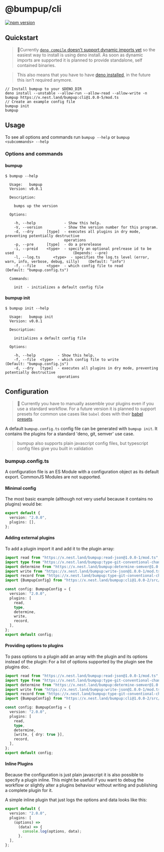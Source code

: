 # @bumpup/cli

[![npm version](https://badge.fury.io/js/%40bumpup%2Fcli.svg)](https://badge.fury.io/js/%40bumpup%2Fcli)

## Quickstart

> 🚧️Currently
> [`deno compile` doesn't support dynamic imports
yet](https://github.com/denoland/deno/issues/8655) so the easiest way to install
> is using deno install. As soon as dynamic imports are supported it is planned
> to provide standalone, self contained binaries.

> This also means that you have to have
> [deno installed](https://github.com/denoland/deno/releases/tag/v1.7.2), in the
> future this isn't required anymore.

```shell script
// Install bumpup to your $DENO_DIR
deno install --unstable --allow-run --allow-read --allow-write -n bumpup https://x.nest.land/bumpup:cli@1.0.0-5/mod.ts
// Create an example config file
bumpup init
bumpup
```

## Usage

To see all options and commands run `bumpup --help` or
`bumpup <subcommands> --help`

### Options and commands

#### bumpup

```shell script
$ bumpup --help

  Usage:   bumpup
  Version: v0.0.1

  Description:

    bumps up the version

  Options:

    -h, --help             - Show this help.
    -V, --version          - Show the version number for this program.
    -d, --dry      [type]  - executes all plugins in dry mode, preventing potentially destructive
                           operations
    -p, --pre      [type]  - do a prerelease
    -i, --preid    <type>  - specify an optional prelrease id to be used                           (Depends: --pre)
    -l, --log.ts      <type>  - specifies the log.ts level (error, warn, info, verbose, debug, silly)    (Default: "info")
    -f, --file     <type>  - which config file to read                                             (Default: "bumpup.config.ts")

  Commands:

    init  - initializes a default config file
```

#### bumpup init

```shell script
$ bumpup init --help

  Usage:   bumpup init
  Version: v0.0.1

  Description:

    initializes a default config file

  Options:

    -h, --help          - Show this help.
    -f, --file  <type>  - which config file to write                                            (Default: "bumpup.config.js")
    -d, --dry   [type]  - executes all plugins in dry mode, preventing potentially destructive
                        operations
```

## Configuration

> 🚧 Currently you have to manually assemble your plugins even if you use a
> standard workflow. For a future version it is planned to support presets for
> common use cases like `babel` does with their
> [babel presets](https://babeljs.io/docs/en/presets).

A default `bumpup.config.ts` config file can be generated with `bumpup init`. It
contains the plugins for a standard 'deno, git, semver' use case.

> bumpup also supports plain javascript config files, but typescript config
> files give you built in validation

### bumpup.config.ts

A configuration file is an ES Module with a configuration object as its default
export. CommonJS Modules are not supported.

#### Minimal config

The most basic example (although not very useful because it contains no plugins)
would be:

```ts
export default {
  version: "2.0.0",
  plugins: [],
};
```

#### Adding external plugins

To add a plugin import it and add it to the plugin array:

```ts
import read from "https://x.nest.land/bumpup:read-json@1.0.0-1/mod.ts";
import type from "https://x.nest.land/bumpup:type-git-conventional-changelog@1.0.0-1/mod.ts";
import determine from "https://x.nest.land/bumpup:determine-semver@1.0.0-1/mod.ts";
import write from "https://x.nest.land/bumpup:write-json@1.0.0-1/mod.ts";
import record from "https://x.nest.land/bumpup:type-git-conventional-changelog@1.0.0-1/mod.ts";
import {BumpupConfig} from "https://x.nest.land/bumpup:cli@1.0.0-2/src/lib/types.ts";

const config: BumpupConfig = {
  version: "2.0.0",
  plugins: [
    read,
    type,
    determine,
    write,
    record,
  ],
};
export default config;
```

#### Providing options to plugins

To pass options to a plugin add an array with the plugin and its options instead
of the plugin: For a list of options supported by the plugin see the plugins
doc.

```ts
import read from "https://x.nest.land/bumpup:read-json@1.0.0-1/mod.ts";
import type from "https://x.nest.land/bumpup:type-git-conventional-changelog@1.0.0-1/mod.ts";
import determine from "https://x.nest.land/bumpup:determine-semver@1.0.0-1/mod.ts";
import write from "https://x.nest.land/bumpup:write-json@1.0.0-1/mod.ts";
import record from "https://x.nest.land/bumpup:type-git-conventional-changelog@1.0.0-1/mod.ts";
import {BumpupConfig} from "https://x.nest.land/bumpup:cli@1.0.0-2/src/lib/types.ts";

const config: BumpupConfig = {
  version: "2.0.0",
  plugins: [
    read,
    type,
    determine,
    [write, { dry: true }],
    record,
  ],
};
export default config;
```

#### Inline Plugins

Because the configuration is just plain javascript it is also possible to
specify a plugin inline. This might be usefull if you want to debug the workflow
or slightly alter a plugins behaviour without writing and publishing a complete
plugin for it.

A simple inline plugin that just logs the options and data looks like this:

```ts
export default {
  version: "2.0.0",
  plugins: [
    (options) =>
      (data) => {
        console.log(options, data);
      },
  ],
};
```
